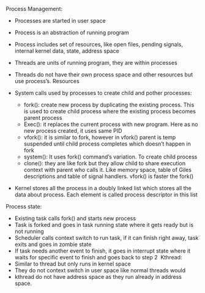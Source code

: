 Process Management: 
- Processes are started in user space
- Process is an abstraction of running program
- Process includes set of resources, like open files, pending signals, internal kernel data, state, address space
- Threads are units of running program, they are within processes 
- Threads do not have their own process space and other resources but use process’s. Resources
- System calls used by processes to create child and pother processes:
    - fork(): create new process by duplicating the existing process. This is used to create child process where the existing process becomes parent process
    - Exec(): it replaces the current process with new program. Here as no new process created, it uses same PID
    - vfork(): it is similar to fork, however in vfork() parent is temp suspended until child process completes which doesn’t happen in fork
    - system(): It uses fork() command’s variation. To create child process
    - clone(): they are like fork but they allow child to share execution context with parent who calls it. Like memory space, table of Giles descriptions and table of signal handlers. 
vfork() is faster the fork()

- Kernel stores all the process in a doubly linked list which stores all the data about process. Each element is called process descriptor in this list

Process state:
- Existing task calls fork() and starts new process
- Task is forked and goes in task running state where it gets ready but is not running
- Scheduler calls context switch to run task, if it can finish right away, task exits and goes in zombie state
- If task needs another event to finish, it goes in interrupt state where it waits for specific event to finish and goes back to step 2
 Kthread:
- Similar to thread but only runs in kernel space
- They do not context switch in user space like normal threads would
- kthread do not have address space as they run already in address space.
